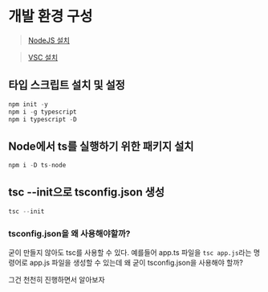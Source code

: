 # 개발 환경 구성

> [NodeJS 설치](https://nodejs.org/ko/)

> [VSC 설치](https://code.visualstudio.com/download)

## 타입 스크립트 설치 및 설정

```js
npm init -y
npm i -g typescript
npm i typescript -D
```

## Node에서 ts를 실행하기 위한 패키지 설치

```js
npm i -D ts-node
```

## tsc --init으로 tsconfig.json 생성

```js
tsc --init
```

### tsconfig.json을 왜 사용해야할까?

굳이 만들지 않아도 tsc를 사용할 수 있다. 예를들어 app.ts 파일을 `tsc app.js`라는 명령어로 app.js 파일을 생성할 수 있는데 왜 굳이 tsconfig.json을 사용해야 할까?

그건 천천히 진행하면서 알아보자
